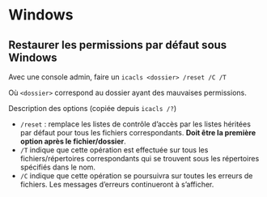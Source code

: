 # Windows

## Restaurer les permissions par défaut sous Windows

Avec une console admin, faire un `icacls <dossier> /reset /C /T`

Où `<dossier>` correspond au dossier ayant des mauvaises permissions.

Description des options (copiée depuis `icacls /?`)

- `/reset` : remplace les listes de contrôle d’accès par les listes héritées par défaut pour tous les fichiers correspondants. **Doit être la première option après le fichier/dossier**.
- `/T` indique que cette opération est effectuée sur tous les fichiers/répertoires correspondants qui se trouvent sous les répertoires spécifiés dans le nom.
- `/C` indique que cette opération se poursuivra sur toutes les erreurs de fichiers. Les messages d’erreurs continueront à s’afficher.


